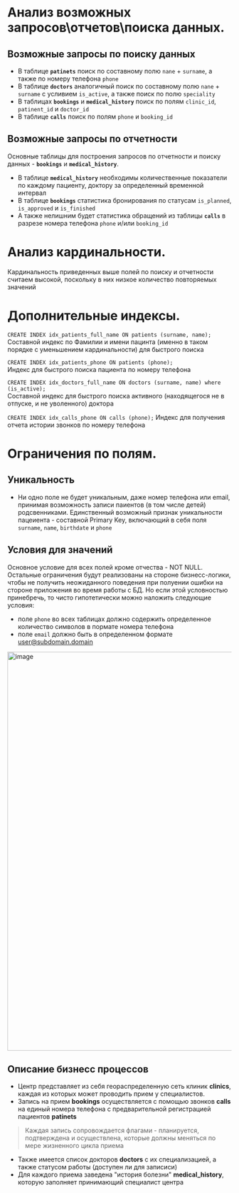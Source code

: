 # Анализ возможных запросов\отчетов\поиска данных.

## Возможные запросы по поиску данных
- В таблице **`patinets`** поиск по составному полю `nane` + `surname`, а также по номеру телефона `phone`
- В таблице **`doctors`** аналогичный поиск по составному полю `nane` + `surname` с усливием `is_active`, а также поиск по полю `speciality`
- В таблицах **`bookings`** и **`medical_history`** поиск по полям `clinic_id`, `patinent_id` и `doctor_id`
- В таблице **`calls`** поиск по полям `phone` и `booking_id`


## Возможные запросы по отчетности
Основные таблицы для построения запросов по отчетности и поиску данных - **`bookings`** и **`medical_history`**.
- В таблице **`medical_history`** необходимы количественные показатели по каждому пациенту, доктору за определенный временной интервал
- В таблице **`bookings`** статистика бронирования по статусам `is_planned`, `is_approved` и `is_finished`
- А также нелишним будет статистика обращений из таблицы **`calls`** в разрезе номера телефона `phone` и/или `booking_id`

# Анализ кардинальности.
Кардинальность приведенных выше полей по поиску и отчетности считаем высокой, поскольку в них низкое количество повторяемых значений

# Дополнительные индексы.
```CREATE INDEX idx_patients_full_name ON patients (surname, name);```  
Составной индекс по Фамилии и имени пацинта (именно в таком порядке с уменьшением кардинальности) для быстрого поиска  

```CREATE INDEX idx_patients_phone ON patients (phone);```  
Индекс для быстрого поиска пациента по номеру телефона

```CREATE INDEX idx_doctors_full_name ON doctors (surname, name) where (is_active);```  
Составной индекс для быстрого поиска активного (находящегося не в отпуске, и не уволенного) доктора

```CREATE INDEX idx_calls_phone ON calls (phone);```
Индекс для получения отчета истории звонков по номеру телефона

# Ограничения по полям.
## Уникальность
- Ни одно поле не будет уникальным, даже номер телефона или email, принимая возможность записи паиентов (в том числе детей) родсвенниками. Единственный возможный признак уникальности пацеиента - составной Primary Key, включающий в себя поля `surname`, `name`, `birthdate` и `phone`

## Условия для значений
Основное условие для всех полей кроме отчества - NOT NULL. Остальные ограничения будут реализованы на стороне бизнесс-логики, чтобы не получить неожиданного поведения при полуении ошибки на стороне приложения во время работы с БД. Но если этой условностью принебречь, то чисто гипотетически можно наложить следующие условия:
- поле `phone` во всех таблицах должно содержить определенное количество символов в пормате номера телефона
- поле `email` должно быть в определенном формате user@subdomain.domain

<img width="894" alt="image" src="https://github.com/user-attachments/assets/53016987-a145-42a0-b1d3-039b323236ce" />

## Описание бизнесс процессов
- Центр представляет из себя геораспределенную сеть клиник **clinics**, каждая из которых может проводить прием у специалистов.
- Запись на прием **bookings** осуществляется с помощью звонков **calls** на единый номера телефона с предварительной регистрацией пациентов **patinets**
> Каждая запись сопровождается флагами - планируется, подтверждена и осуществлена, которые должны меняться по мере жизненного цикла приема
- Также имеется список докторов **doctors** с их специализацией, а также статусом работы (доступен ли для записиси)
- Для каждого приема заведена "история болезни" **medical_history**, которую заполняет принимающий специалист центра
